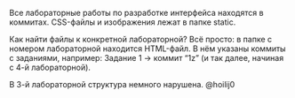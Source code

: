 Все лабораторные работы по разработке интерфейса находятся в коммитах.
CSS-файлы и изображения лежат в папке static.

Как найти файлы к конкретной лабораторной?
Всё просто: в папке с номером лабораторной находится HTML-файл.
В нём указаны коммиты с заданиями, например:
Задание 1 → коммит “1z” (и так далее, начиная с 4-й лабораторной).

В 3-й лабораторной структура немного нарушена.
@hoilij0
